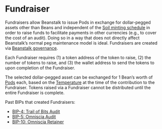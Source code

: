 # Fundraiser

Fundraisers allow Beanstalk to issue Pods in exchange for dollar-pegged assets other than Beans and independent of the [Soil minting schedule](../peg-maintenance/overview.md#soil-supply) in order to raise funds to facilitate payments in other currencies (e.g., to cover the cost of an audit). Doing so in a way that does not directly affect Beanstalk’s normal peg maintenance model is ideal. Fundraisers are created via [Beanstalk governance](../governance/beanstalk/).

Each Fundraiser requires (1) a token address of the token to raise, (2) the number of tokens to raise, and (3) the wallet address to send the tokens to upon completion of the Fundraiser.

The selected dollar-pegged asset can be exchanged for 1 Bean’s worth of [Pods](field.md#pods) each, based on the [Temperature](field.md#temperature) at the time of the contribution to the Fundraiser. Tokens raised via a Fundraiser cannot be distributed until the entire Fundraiser is complete.

Past BIPs that created Fundraisers:

* [BIP-4: Trail of Bits Audit](https://github.com/BeanstalkFarms/Beanstalk/blob/master/bips/bip-4.md)
* [BIP-5: Omniscia Audit](https://github.com/BeanstalkFarms/Beanstalk/blob/master/bips/bip-5.md)
* [BIP-10: Omniscia Retainer](https://github.com/BeanstalkFarms/Beanstalk/blob/master/bips/bip-10.md)
